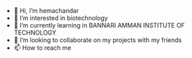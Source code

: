 - 👋 Hi, I’m hemachandar 
- 👀 I’m interested in biotechnology 
- 🌱 I’m currently learning in BANNARI AMMAN INSTITUTE OF TECHNOLOGY 
- 💞️ I’m looking to collaborate on my projects with my friends 
- 📫 How to reach me 

<!---
chandarhema/chandarhema is a ✨ special ✨ repository because its `README.md` (this file) appears on your GitHub profile.
You can click the Preview link to take a look at your changes.
--->
